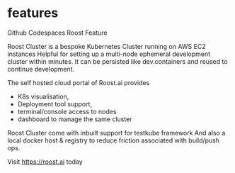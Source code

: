 # features
Github Codespaces Roost Feature 

Roost Cluster is a bespoke Kubernetes Cluster running on AWS EC2 instances
Helpful for setting up a multi-node ephemeral development cluster within minutes.
It can be persisted like dev.containers and reused to continue development.

The self hosted cloud portal of Roost.ai provides 
- K8s visualisation, 
- Deployment tool support, 
- terminal/console access to nodes
- dashboard to manage the same cluster

Roost Cluster come with inbuilt support for testkube framework
And also a local docker host & registry to reduce friction associated with build/push ops.

Visit https://roost.ai today
